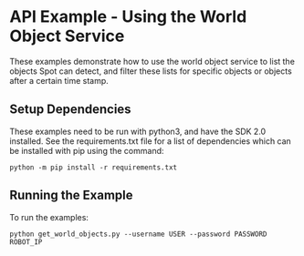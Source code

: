 <!--
Copyright (c) 2020 Boston Dynamics, Inc.  All rights reserved.

Downloading, reproducing, distributing or otherwise using the SDK Software
is subject to the terms and conditions of the Boston Dynamics Software
Development Kit License (20191101-BDSDK-SL).
-->

# API Example - Using the World Object Service

These examples demonstrate how to use the world object service to list the objects Spot can detect, and filter these lists for specific objects or objects after a certain time stamp.

## Setup Dependencies
These examples need to be run with python3, and have the SDK 2.0 installed. See the requirements.txt file for a list of dependencies which can be installed with pip using the command:
```
python -m pip install -r requirements.txt
```

## Running the Example
To run the examples:
```
python get_world_objects.py --username USER --password PASSWORD ROBOT_IP
```